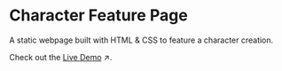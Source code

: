 # Character Feature Page
A static webpage built with HTML & CSS to feature a character creation. 

Check out the [Live Demo](https://codepen.io/sidneyshafer/pen/YzMNjgB) ↗️.
